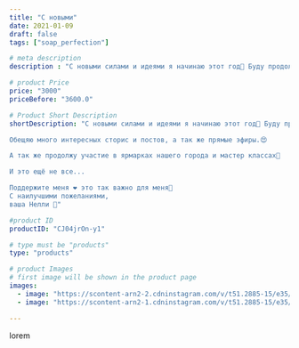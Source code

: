 ```yaml
---
title: "С новыми"
date: 2021-01-09
draft: false
tags: ["soap_perfection"]

# meta description
description : "С новыми силами и идеями я начинаю этот год🙂 Буду продолжать свое любимое и полезное мыловарение, а так же начну очень интересное для меня дело, буду шить, да и"

# product Price
price: "3000"
priceBefore: "3600.0"

# Product Short Description
shortDescription: "С новыми силами и идеями я начинаю этот год🙂 Буду продолжать свое любимое и полезное мыловарение, а так же начну очень интересное для меня дело, буду шить, да именно шить разную красоту. 💕 Подушки разных форм  и размеров для детей и взрослых😉 столько идей в голове, хочется быстрей творить и делиться с вами новиночками🧸🎀🧵

Обещяю много интересных сторис и постов, а так же прямые эфиры.😍

А так же продолжу участие в ярмарках нашего города и мастер классах🤗

И это ещё не все...

Поддержите меня ❤️ это так важно для меня🎀
С наилучшими пожеланиями, 
ваша Нелли 💓"

#product ID
productID: "CJ04jrOn-y1"

# type must be "products"
type: "products"

# product Images
# first image will be shown in the product page
images:
  - image: "https://scontent-arn2-2.cdninstagram.com/v/t51.2885-15/e35/136836417_900595607142545_8500428241518898989_n.jpg?se=8&tp=1&_nc_ht=scontent-arn2-2.cdninstagram.com&_nc_cat=105&_nc_ohc=wGsteoiChA4AX-3jcbx&oh=c6b8aff641e63cb64a041687e991485d&oe=606A8594&ig_cache_key=MjQ4Mjg1ODAzMzQwMTQ3NTQ1OQ%3D%3D.2"
  - image: "https://scontent-arn2-1.cdninstagram.com/v/t51.2885-15/e35/136670616_233417885053804_8598522410723969389_n.jpg?se=7&tp=1&_nc_ht=scontent-arn2-1.cdninstagram.com&_nc_cat=104&_nc_ohc=R41FXTseK04AX9gaAxr&oh=75b55420f4a66de0ea731fb435ac31ea&oe=606A0A9D&ig_cache_key=MjQ4Mjg1ODAzMzQwOTkxNzg4NA%3D%3D.2"

---
```

lorem
